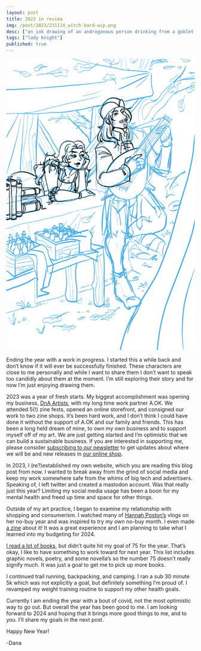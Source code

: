 ```yaml
---
layout: post
title: 2023 in review
img: /post/2023/231114_witch-bard-wip.png
desc: ["an ink drawing of an androgonous person drinking from a goblet in an unbuttoned victorian gaurd uniform."]
tags: ["lady knight"]
published: true
---
```


<a href="/assets/img/post/2023/231114_witch-bard-wip.png"><img src="/assets/img/post/2023/231114_witch-bard-wip.png"></a>

Ending the year with a work in progress. I started this a while back and don’t know if it will ever be successfully finished. These characters are close to me personally and while I want to share them I don’t want to speak too candidly about them at the moment. I’m still exploring their story and for now I’m just enjoying drawing them.

2023 was a year of fresh starts. My biggest accomplishment was opening my business, [DnA Artists](https://www.dnaartists.net/), with my long time work partner A.OK. We attended 5(!) zine fests, opened an online storefront, and consigned our work to two zine shops. It’s been hard work, and I don’t think I could have done it without the support of A.OK and our family and friends. This has been a long held dream of mine, to own my own business and to support myself off of my art. We are just getting started and I’m optimistic that we can build a sustainable business. If you are interested in supporting me, please consider [subscribing to our newsletter](https://pencilbooth.com/dna/) to get updates about where we will be and new releases in [our online shop](https://dna-artists.square.site/).

In 2023, I (re?)established my own website, which you are reading this blog post from now. I wanted to break away from the grind of social media and keep my work somewhere safe from the whims of big tech and advertisers. Speaking of, I left twitter and created a mastodon account. Was that really just this year? Limiting my social media usage has been a boon for my mental health and freed up time and space for other things.

Outside of my art practice, I began to examine my relationship with shopping and consumerism. I watched many of [Hannah Poston’s](https://www.youtube.com/@HannahLouisePoston) vlogs on her no-buy year and was inspired to try my own no-buy month. I even made [a zine](https://dna-artists.square.site/product/no-buy/44?cp=true&sa=false&sbp=false&q=false&category_id=6) about it! It was a great experience and I am planning to take what I learned into my budgeting for 2024.

[I read a lot of books](https://app.thestorygraph.com/profile/danaamundsen), but didn’t quite hit my goal of 75 for the year. That’s okay, I like to have something to work toward for next year. This list includes graphic novels, poetry, and some novella’s so the number 75 doesn’t really signify much. It was just a goal to get me to pick up more books.

I continued trail running, backpacking, and camping. I ran a sub 30 minute 5k which was not explicitly a goal, but definitely something I’m proud of. I revamped my weight training routine to support my other health goals.

Currently I am ending the year with a bout of covid, not the most optimistic way to go out. But overall the year has been good to me. I am looking forward to 2024 and hoping that it brings more good things to me, and to you. I’ll share my goals in the next post.

Happy New Year!

-Dana
